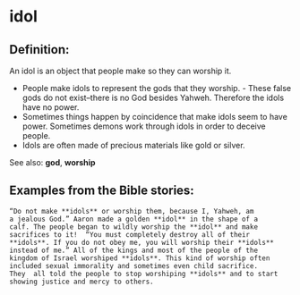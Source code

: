 idol
====

Definition:
-----------

An idol is an object that people make so they can worship it.

-   People make idols to represent the gods that they worship.  -
These false gods do not exist–there is no God besides Yahweh.
    Therefore the idols have no power.
-   Sometimes things happen by coincidence that make idols seem to have
    power. Sometimes demons work through idols in order to deceive people.
-   Idols are often made of precious materials like gold or silver.

See also: **god**, **worship**

Examples from the Bible stories:
--------------------------------

    “Do not make **idols** or worship them, because I, Yahweh, am
    a jealous God.” Aaron made a golden **idol** in the shape of a
    calf. The people began to wildly worship the **idol** and make
    sacrifices to it!  “You must completely destroy all of their
    **idols**. If you do not obey me, you will worship their **idols**
    instead of me.” All of the kings and most of the people of the
    kingdom of Israel worshiped **idols**. This kind of worship often
    included sexual immorality and sometimes even child sacrifice.
    They  all told the people to stop worshiping **idols** and to start
    showing justice and mercy to others.
